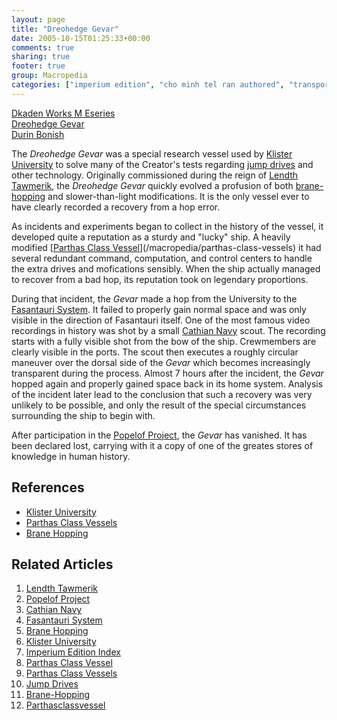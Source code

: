 ```yaml
---
layout: page
title: "Dreohedge Gevar"
date: 2005-10-15T01:25:33+00:00
comments: true
sharing: true
footer: true
group: Macropedia
categories: ["imperium edition", "cho minh tel ran authored", "transportation equipment"]
---
```


<div class='row'>
	<div class='col-md-4'><a href='/macropedia/dkaden-works-m-eseries'>Dkaden Works M Eseries</a></div>
	<div class='col-md-4'><a href='/macropedia/dreohedge-gevar'>Dreohedge Gevar</a></div>
	<div class='col-md-4'><a href='/macropedia/durin-bonish'>Durin Bonish</a></div>
</div>


The *Dreohedge Gevar* was a special research vessel used by [Klister University](/macropedia/klister-university) to solve many of the Creator's tests regarding [jump drives](/natural-sciences/brane-hopping) and other technology. Originally commissioned during the reign of [Lendth Tawmerik](/macropedia/lendth-tawmerik), the *Dreohedge Gevar* quickly evolved a profusion of both [brane-hopping](/natural-sciences/brane-hopping) and slower-than-light modifications. It is the only vessel ever to have clearly recorded a recovery from a hop error. 

As incidents and experiments began to collect in the history of the vessel, it developed quite a reputation as a sturdy and "lucky" ship. A heavily modified [[Parthas Class Vessel](/macropedia/parthas-class-vessel)](/macropedia/parthas-class-vessels) it had several redundant command, computation, and control centers to handle the extra drives and mofications sensibly. When the ship actually managed to recover from a bad hop, its reputation took on legendary proportions.

During that incident, the *Gevar* made a hop from the University to the [Fasantauri System](/macropedia/fasantauri-system). It failed to properly gain normal space and was only visible in the direction of Fasantauri itself. One of the most famous video recordings in history was shot by a small [Cathian Navy](/macropedia/cathian-navy) scout. The recording starts with a fully visible shot from the bow of the ship. Crewmembers are clearly visible in the ports. The scout then executes a roughly circular maneuver over the dorsal side of the *Gevar* which becomes increasingly transparent during the process. Almost 7 hours after the incident, the *Gevar* hopped again and properly gained space back in its home system. Analysis of the incident later lead to the conclusion that such a recovery was very unlikely to be possible, and only the result of the special circumstances surrounding the ship to begin with.

After participation in the [Popelof Project](/macropedia/popelof-project), the *Gevar* has vanished. It has been declared lost, carrying with it a copy of one of the greates stores of knowledge in human history.

## References
* [Klister University](/macropedia/klister-university)
* [Parthas Class Vessels](/macropedia/parthas-class-vessels)
* [Brane Hopping](/natural-sciences/brane-hopping)

## Related Articles

1. [Lendth Tawmerik](/macropedia/lendth-tawmerik)
2. [Popelof Project](/macropedia/popelof-project)
3. [Cathian Navy](/macropedia/cathian-navy)
4. [Fasantauri System](/macropedia/fasantauri-system)
5. [Brane Hopping](/natural-sciences/brane-hopping)
6. [Klister University](/macropedia/klister-university)
7. [Imperium Edition Index](/macropedia/imperium-edition-index)
8. [Parthas Class Vessel](/macropedia/parthas-class-vessel)
9. [Parthas Class Vessels](/macropedia/parthas-class-vessels)
10. [Jump Drives](/natural-sciences/brane-hopping)
11. [Brane-Hopping](/natural-sciences/brane-hopping)
12. [Parthasclassvessel](/macropedia/parthas-class-vessels)



  
